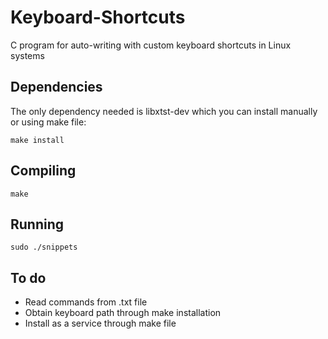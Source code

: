 # Keyboard-Shortcuts
C program for auto-writing with custom keyboard shortcuts in Linux systems

## Dependencies
The only dependency needed is libxtst-dev which you can install manually or using make file:
```
make install
```
## Compiling
```
make
```
## Running
```
sudo ./snippets
```

## To do
- Read commands from .txt file
- Obtain keyboard path through make installation
- Install as a service through make file
